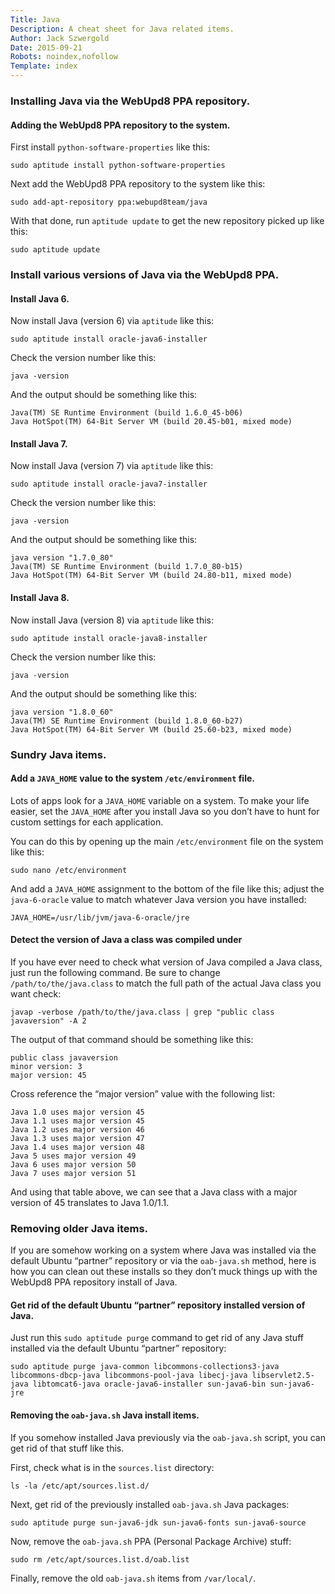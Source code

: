 ```yaml
---
Title: Java
Description: A cheat sheet for Java related items.
Author: Jack Szwergold
Date: 2015-09-21
Robots: noindex,nofollow
Template: index
---
```


### Installing Java via the WebUpd8 PPA repository.

#### Adding the WebUpd8 PPA repository to the system.

First install `python-software-properties` like this:

	sudo aptitude install python-software-properties

Next add the WebUpd8 PPA repository to the system like this:

	sudo add-apt-repository ppa:webupd8team/java

With that done, run `aptitude update` to get the new repository picked up like this:

	sudo aptitude update

### Install various versions of Java via the WebUpd8 PPA.

#### Install Java 6.

Now install Java (version 6) via `aptitude` like this:

    sudo aptitude install oracle-java6-installer

Check the version number like this:

    java -version

And the output should be something like this:

	Java(TM) SE Runtime Environment (build 1.6.0_45-b06)
	Java HotSpot(TM) 64-Bit Server VM (build 20.45-b01, mixed mode)

#### Install Java 7.

Now install Java (version 7) via `aptitude` like this:

    sudo aptitude install oracle-java7-installer

Check the version number like this:

    java -version

And the output should be something like this:

	java version "1.7.0_80"
	Java(TM) SE Runtime Environment (build 1.7.0_80-b15)
	Java HotSpot(TM) 64-Bit Server VM (build 24.80-b11, mixed mode)

#### Install Java 8.

Now install Java (version 8) via `aptitude` like this:

    sudo aptitude install oracle-java8-installer

Check the version number like this:

    java -version

And the output should be something like this:

	java version "1.8.0_60"
	Java(TM) SE Runtime Environment (build 1.8.0_60-b27)
	Java HotSpot(TM) 64-Bit Server VM (build 25.60-b23, mixed mode)

### Sundry Java items.

#### Add a `JAVA_HOME` value to the system `/etc/environment` file.

Lots of apps look for a `JAVA_HOME` variable on a system. To make your life easier, set the `JAVA_HOME` after you install Java so you don’t have to hunt for custom settings for each application.

You can do this by opening up the main `/etc/environment` file on the system like this:

    sudo nano /etc/environment

And add a `JAVA_HOME` assignment to the bottom of the file like this; adjust the `java-6-oracle` value to match whatever Java version you have installed:

	JAVA_HOME=/usr/lib/jvm/java-6-oracle/jre

#### Detect the version of Java a class was compiled under

If you have ever need to check what version of Java compiled a Java class, just run the following command. Be sure to change `/path/to/the/java.class` to match the full path of the actual Java class you want check:

    javap -verbose /path/to/the/java.class | grep "public class javaversion" -A 2

The output of that command should be something like this:

	public class javaversion
	minor version: 3
	major version: 45

Cross reference the “major version” value with the following list:

	Java 1.0 uses major version 45
	Java 1.1 uses major version 45
	Java 1.2 uses major version 46
	Java 1.3 uses major version 47
	Java 1.4 uses major version 48
	Java 5 uses major version 49
	Java 6 uses major version 50
	Java 7 uses major version 51

And using that table above, we can see that a Java class with a major version of 45 translates to Java 1.0/1.1.

### Removing older Java items.

If you are somehow working on a system where Java was installed via the default Ubuntu “partner” repository or via the `oab-java.sh` method, here is how you can clean out these installs so they don’t muck things up with the WebUpd8 PPA repository install of Java.

#### Get rid of the default Ubuntu “partner” repository installed version of Java.

Just run this `sudo aptitude purge` command to get rid of any Java stuff installed via the default Ubuntu “partner” repository:

	sudo aptitude purge java-common libcommons-collections3-java libcommons-dbcp-java libcommons-pool-java libecj-java libservlet2.5-java libtomcat6-java oracle-java6-installer sun-java6-bin sun-java6-jre

#### Removing the `oab-java.sh` Java install items.

If you somehow installed Java previously via the `oab-java.sh` script, you can get rid of that stuff like this.

First, check what is in the `sources.list` directory:

	ls -la /etc/apt/sources.list.d/

Next, get rid of the previously installed `oab-java.sh` Java packages:

	sudo aptitude purge sun-java6-jdk sun-java6-fonts sun-java6-source

Now, remove the `oab-java.sh` PPA (Personal Package Archive) stuff:

    sudo rm /etc/apt/sources.list.d/oab.list

Finally, remove the old `oab-java.sh` items from `/var/local/`.
